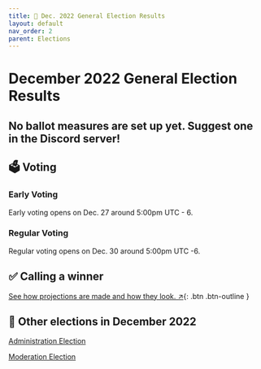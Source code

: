```yaml
---
title: 📅 Dec. 2022 General Election Results
layout: default
nav_order: 2
parent: Elections
---
```


# December 2022 General Election Results
## **No ballot measures are set up yet. Suggest one in the Discord server!**

## 🗳️ Voting
### Early Voting
Early voting opens on Dec. 27 around 5:00pm UTC - 6.
### Regular Voting
Regular voting opens on Dec. 30 around 5:00pm UTC -6.

## ✅ Calling a winner
[See how projections are made and how they look. ↗️](/elections/calling.html){: .btn .btn-outline }

## 🔗 Other elections in December 2022

[Administration Election](dec22adminresults.html)

[Moderation Election](dec22modresults.html)